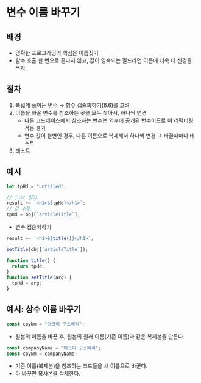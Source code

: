 # 변수 이름 바꾸기

## 배경

- 명확한 프로그래밍의 핵심은 이름짓기
- 함수 호출 한 번으로 끝나지 않고, 값이 영속되는 필드라면 이름에 더욱 더 신경을 쓰자.

## 절차

1. 폭넓게 쓰이는 변수 → 함수 캡슐화하기(6.6)를 고려
2. 이름을 바꿀 변수를 참조하는 곳을 모두 찾아서, 하나씩 변경
   - 다른 코드베이스에서 참조하는 변수는 외부에 공개된 변수이므로 이 리팩터링 적용 불가
   - 변수 값이 불변인 경우, 다른 이름으로 복제해서 하나씩 변경 → 바꿀때마다 테스트
3. 테스트

## 예시

```javascript
let tpHd = "untitled";

// just 읽기
result += `<h1>${tpHd}</h1>`;
// 값 수정
tpHd = obj[`articleTitle`];
```

- 변수 캡슐화하기

```javascript
result += `<h1>${title()}</h1>`;

setTitle(obj[`articleTitle`]);

function title() {
  return tpHd;
}
function setTitle(arg) {
  tpHd = arg;
}
```

## 예시: 상수 이름 바꾸기

```javascript
const cpyNm = "아크미 구스베리";
```

- 원본의 이름을 바꾼 후, 원본의 원래 이름(기존 이름)과 같은 복제본을 만든다.

```javascript
const companyName = "아크미 구스베리";
const cpyNm = companyName;
```

- 기존 이름(복제본)을 참조하는 코드들을 새 이름으로 바꾼다.
- 다 바꾸면 복사본을 삭제한다.
